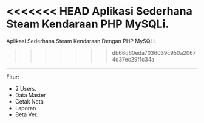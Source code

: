 <<<<<<< HEAD
Aplikasi Sederhana Steam Kendaraan PHP MySQLi.
=======
Aplikasi Sederhana Steam Kendaraan Dengan PHP MySQLi.
>>>>>>> db66d60eda7036039c950a20674d37ec29f1c34a
---
Fitur:
- 2 Users.
- Data Master
- Cetak Nota
- Laporan
- Beta Ver.
